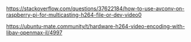 https://stackoverflow.com/questions/37622184/how-to-use-avconv-on-raspberry-pi-for-multicasting-h264-file-or-dev-video0

https://ubuntu-mate.community/t/hardware-h264-video-encoding-with-libav-openmax-il/4997
